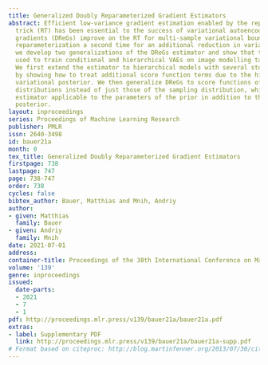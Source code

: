 ```yaml
---
title: Generalized Doubly Reparameterized Gradient Estimators
abstract: Efficient low-variance gradient estimation enabled by the reparameterization
  trick (RT) has been essential to the success of variational autoencoders. Doubly-reparameterized
  gradients (DReGs) improve on the RT for multi-sample variational bounds by applying
  reparameterization a second time for an additional reduction in variance. Here,
  we develop two generalizations of the DReGs estimator and show that they can be
  used to train conditional and hierarchical VAEs on image modelling tasks more effectively.
  We first extend the estimator to hierarchical models with several stochastic layers
  by showing how to treat additional score function terms due to the hierarchical
  variational posterior. We then generalize DReGs to score functions of arbitrary
  distributions instead of just those of the sampling distribution, which makes the
  estimator applicable to the parameters of the prior in addition to those of the
  posterior.
layout: inproceedings
series: Proceedings of Machine Learning Research
publisher: PMLR
issn: 2640-3498
id: bauer21a
month: 0
tex_title: Generalized Doubly Reparameterized Gradient Estimators
firstpage: 738
lastpage: 747
page: 738-747
order: 738
cycles: false
bibtex_author: Bauer, Matthias and Mnih, Andriy
author:
- given: Matthias
  family: Bauer
- given: Andriy
  family: Mnih
date: 2021-07-01
address:
container-title: Proceedings of the 38th International Conference on Machine Learning
volume: '139'
genre: inproceedings
issued:
  date-parts:
  - 2021
  - 7
  - 1
pdf: http://proceedings.mlr.press/v139/bauer21a/bauer21a.pdf
extras:
- label: Supplementary PDF
  link: http://proceedings.mlr.press/v139/bauer21a/bauer21a-supp.pdf
# Format based on citeproc: http://blog.martinfenner.org/2013/07/30/citeproc-yaml-for-bibliographies/
---
```

